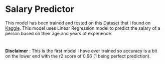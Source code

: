 # Salary Predictor

This model has been trained and tested on this [Dataset](https://www.kaggle.com/datasets/mohithsairamreddy/salary-data) that i found on [Kaggle](https://www.kaggle.com/).
This model uses Linear Regression model to predict the salary of a person based on their age and years of experience.
#
**Disclaimer** : This is the first model I have ever trained so accuracy is a bit on the lower end with the r2 score of 0.66 (1 being perfect prediction).

